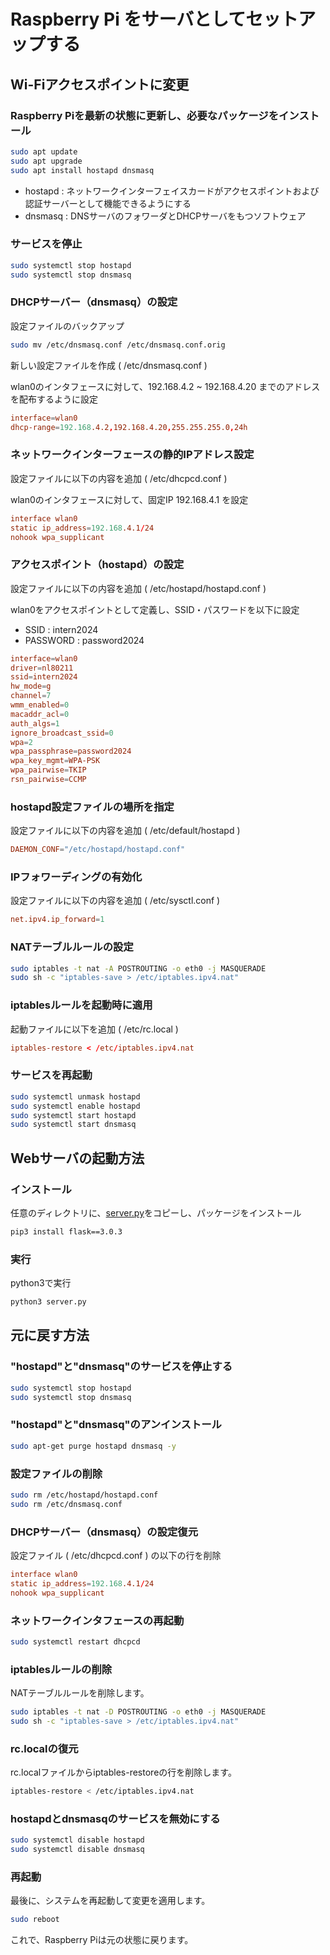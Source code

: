 # Raspberry Pi をサーバとしてセットアップする

## Wi-Fiアクセスポイントに変更

### Raspberry Piを最新の状態に更新し、必要なパッケージをインストール

```sh
sudo apt update
sudo apt upgrade
sudo apt install hostapd dnsmasq
```

- hostapd : ネットワークインターフェイスカードがアクセスポイントおよび認証サーバーとして機能できるようにする
- dnsmasq : DNSサーバのフォワーダとDHCPサーバをもつソフトウェア

### サービスを停止

```sh
sudo systemctl stop hostapd
sudo systemctl stop dnsmasq
```

### DHCPサーバー（dnsmasq）の設定

設定ファイルのバックアップ

```sh
sudo mv /etc/dnsmasq.conf /etc/dnsmasq.conf.orig
```

新しい設定ファイルを作成 ( /etc/dnsmasq.conf  ) 

wlan0のインタフェースに対して、192.168.4.2 ~ 192.168.4.20 までのアドレスを配布するように設定

```conf
interface=wlan0
dhcp-range=192.168.4.2,192.168.4.20,255.255.255.0,24h
```

### ネットワークインターフェースの静的IPアドレス設定

設定ファイルに以下の内容を追加 ( /etc/dhcpcd.conf )

wlan0のインタフェースに対して、固定IP 192.168.4.1 を設定

 ```conf
interface wlan0
static ip_address=192.168.4.1/24
nohook wpa_supplicant
 ```

### アクセスポイント（hostapd）の設定

設定ファイルに以下の内容を追加 ( /etc/hostapd/hostapd.conf )

wlan0をアクセスポイントとして定義し、SSID・パスワードを以下に設定

- SSID : intern2024
- PASSWORD : password2024

```conf
interface=wlan0
driver=nl80211
ssid=intern2024
hw_mode=g
channel=7
wmm_enabled=0
macaddr_acl=0
auth_algs=1
ignore_broadcast_ssid=0
wpa=2
wpa_passphrase=password2024
wpa_key_mgmt=WPA-PSK
wpa_pairwise=TKIP
rsn_pairwise=CCMP
```

### hostapd設定ファイルの場所を指定

設定ファイルに以下の内容を追加 ( /etc/default/hostapd )

```conf
DAEMON_CONF="/etc/hostapd/hostapd.conf"
```

### IPフォワーディングの有効化

設定ファイルに以下の内容を追加 ( /etc/sysctl.conf )

```conf
net.ipv4.ip_forward=1
```

### NATテーブルルールの設定

```sh
sudo iptables -t nat -A POSTROUTING -o eth0 -j MASQUERADE
sudo sh -c "iptables-save > /etc/iptables.ipv4.nat"
```

### iptablesルールを起動時に適用

起動ファイルに以下を追加 ( /etc/rc.local )

```conf
iptables-restore < /etc/iptables.ipv4.nat
```

### サービスを再起動

```sh
sudo systemctl unmask hostapd
sudo systemctl enable hostapd
sudo systemctl start hostapd
sudo systemctl start dnsmasq
```

## Webサーバの起動方法

### インストール

任意のディレクトリに、[server.py](server.py)をコピーし、パッケージをインストール

```sh
pip3 install flask==3.0.3
```

### 実行

python3で実行

```sh
python3 server.py
```

## 元に戻す方法

### "hostapd"と"dnsmasq"のサービスを停止する

```sh
sudo systemctl stop hostapd
sudo systemctl stop dnsmasq
```

### "hostapd"と"dnsmasq"のアンインストール

```sh
sudo apt-get purge hostapd dnsmasq -y
```

### 設定ファイルの削除

```sh
sudo rm /etc/hostapd/hostapd.conf
sudo rm /etc/dnsmasq.conf
```

### DHCPサーバー（dnsmasq）の設定復元

設定ファイル ( /etc/dhcpcd.conf ) の以下の行を削除

```conf
interface wlan0
static ip_address=192.168.4.1/24
nohook wpa_supplicant
```

### ネットワークインタフェースの再起動

```sh
sudo systemctl restart dhcpcd
```

### iptablesルールの削除

NATテーブルルールを削除します。

```sh
sudo iptables -t nat -D POSTROUTING -o eth0 -j MASQUERADE
sudo sh -c "iptables-save > /etc/iptables.ipv4.nat"
```

### rc.localの復元

rc.localファイルからiptables-restoreの行を削除します。

```sh
iptables-restore < /etc/iptables.ipv4.nat
```

### hostapdとdnsmasqのサービスを無効にする

```sh
sudo systemctl disable hostapd
sudo systemctl disable dnsmasq
```

### 再起動

最後に、システムを再起動して変更を適用します。

```sh
sudo reboot
```

これで、Raspberry Piは元の状態に戻ります。